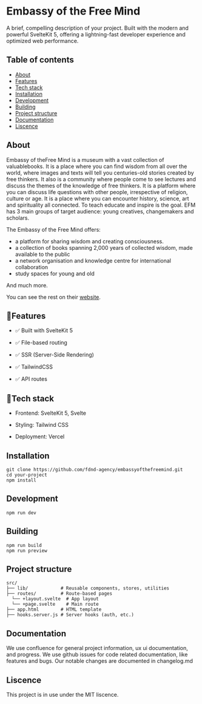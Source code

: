 # Embassy of the Free Mind
A brief, compelling description of your project.
Built with the modern and powerful SvelteKit 5, offering a lightning-fast developer experience and optimized web performance.

## Table of contents
- [About](https://github.com/fdnd-agency/embassyofthefreemind?tab=readme-ov-file#about)
- [Features](https://github.com/fdnd-agency/embassyofthefreemind?tab=readme-ov-file#about)
- [Tech stack](https://github.com/fdnd-agency/embassyofthefreemind?tab=readme-ov-file#tech-stack)
- [Installation](https://github.com/fdnd-agency/embassyofthefreemind?tab=readme-ov-file#installation)
- [Development](https://github.com/fdnd-agency/embassyofthefreemind?tab=readme-ov-file#development)
- [Building](https://github.com/fdnd-agency/embassyofthefreemind?tab=readme-ov-file#building)
- [Project structure](https://github.com/fdnd-agency/embassyofthefreemind?tab=readme-ov-file#project-structure)
- [Documentation](https://github.com/fdnd-agency/embassyofthefreemind?tab=readme-ov-file#documentation)
- [Liscence](https://github.com/fdnd-agency/embassyofthefreemind?tab=readme-ov-file#liscence)

## About
Embassy of theFree Mind is a museum with a vast collection of valuablebooks. It is a place where you can find wisdom from all over the world, where images and texts will tell you centuries-old stories created by free thinkers. It also is a community where people come to see lectures and discuss the themes of the knowledge of free thinkers. 
It is a platform where you can discuss life questions with other people, irrespective of religion, culture or age. It is a place where you can encounter history, science, art and spirituality all connected.
To teach educate and inspire is the goal. EFM has 3 main groups of target audience: young creatives, changemakers and scholars.

The Embassy of the Free Mind offers:
- a platform for sharing wisdom and creating consciousness.
- a collection of books spanning 2,000 years of collected wisdom, made available to the public 
- a network organisation and knowledge centre for international collaboration 
- study spaces for young and old

And much more.

You can see the rest on their [website](https://embassyofthefreemind.com/en/embassy/about-the-embassy-of-the-free-mind).

## 🚀Features
- ✅ Built with SvelteKit 5

- ✅ File-based routing

- ✅ SSR (Server-Side Rendering)

- ✅ TailwindCSS

- ✅ API routes

## 🧰Tech stack
- Frontend: SvelteKit 5, Svelte

- Styling: Tailwind CSS 

- Deployment: Vercel

## Installation
```
git clone https://github.com/fdnd-agency/embassyofthefreemind.git
cd your-project
npm install
```
## Development
```
npm run dev
```
## Building
```
npm run build
npm run preview
```
## Project structure
```
src/
├── lib/            # Reusable components, stores, utilities
├── routes/         # Route-based pages
  └── +layout.svelte  # App layout
  └── +page.svelte    # Main route
├── app.html        # HTML template
├── hooks.server.js # Server hooks (auth, etc.)
```
## Documentation
We use confluence for general project information, ux ui documentation, and progress.
We use github issues for code related documentation, like features and bugs.
Our notable changes are documented in changelog.md

## Liscence
This project is in use under the MIT liscence.
